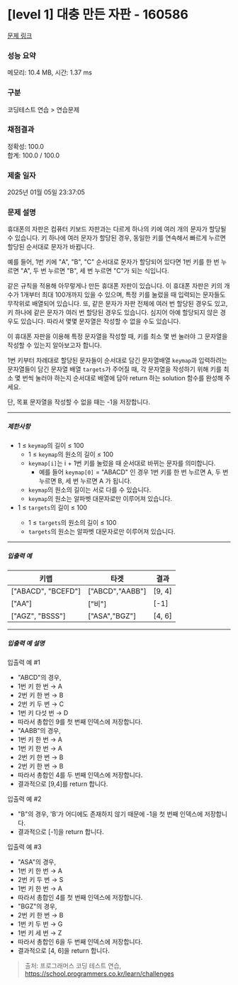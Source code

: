 # [level 1] 대충 만든 자판 - 160586 

[문제 링크](https://school.programmers.co.kr/learn/courses/30/lessons/160586#) 

### 성능 요약

메모리: 10.4 MB, 시간: 1.37 ms

### 구분

코딩테스트 연습 > 연습문제

### 채점결과

정확성: 100.0<br/>합계: 100.0 / 100.0

### 제출 일자

2025년 01월 05일 23:37:05

### 문제 설명

<p>휴대폰의 자판은 컴퓨터 키보드 자판과는 다르게 하나의 키에 여러 개의 문자가 할당될 수 있습니다. 키 하나에 여러 문자가 할당된 경우, 동일한 키를 연속해서 빠르게 누르면 할당된 순서대로 문자가 바뀝니다. </p>

<p>예를 들어, 1번 키에 "A", "B", "C" 순서대로 문자가 할당되어 있다면 1번 키를 한 번 누르면 "A", 두 번 누르면 "B", 세 번 누르면 "C"가 되는 식입니다. </p>

<p>같은 규칙을 적용해 아무렇게나 만든 휴대폰 자판이 있습니다. 이 휴대폰 자판은 키의 개수가 1개부터 최대 100개까지 있을 수 있으며, 특정 키를 눌렀을 때 입력되는 문자들도 무작위로 배열되어 있습니다. 또, 같은 문자가 자판 전체에 여러 번 할당된 경우도 있고, 키 하나에 같은 문자가 여러 번 할당된 경우도 있습니다. 심지어 아예 할당되지 않은 경우도 있습니다. 따라서 몇몇 문자열은 작성할 수 없을 수도 있습니다. </p>

<p>이 휴대폰 자판을 이용해 특정 문자열을 작성할 때, 키를 최소 몇 번 눌러야 그 문자열을 작성할 수 있는지 알아보고자 합니다. </p>

<p>1번 키부터 차례대로 할당된 문자들이 순서대로 담긴 문자열배열 <code>keymap</code>과 입력하려는 문자열들이 담긴 문자열 배열 <code>targets</code>가 주어질 때, 각 문자열을 작성하기 위해 키를 최소 몇 번씩 눌러야 하는지 순서대로 배열에 담아 return 하는 solution 함수를 완성해 주세요. </p>

<p>단, 목표 문자열을 작성할 수 없을 때는 -1을 저장합니다.</p>

<hr>

<h5>제한사항</h5>

<ul>
<li>1 ≤ <code>keymap</code>의 길이 ≤ 100

<ul>
<li>1 ≤ <code>keymap</code>의 원소의 길이 ≤ 100</li>
<li><code>keymap[i]</code>는 i + 1번 키를 눌렀을 때 순서대로 바뀌는 문자를 의미합니다.

<ul>
<li>예를 들어 <code>keymap[0]</code> = "ABACD" 인 경우 1번 키를 한 번 누르면 A, 두 번 누르면 B, 세 번 누르면 A 가 됩니다.</li>
</ul></li>
<li><code>keymap</code>의 원소의 길이는 서로 다를 수 있습니다.</li>
<li><code>keymap</code>의 원소는 알파벳 대문자로만 이루어져 있습니다.</li>
</ul></li>
<li><font style="vertical-align: inherit;"><font style="vertical-align: inherit;">1 ≤ </font></font><code>targets</code><font style="vertical-align: inherit;"><font style="vertical-align: inherit;">의 길이 ≤ 100

</font></font><ul>
<li><font style="vertical-align: inherit;"><font style="vertical-align: inherit;">1 ≤ </font></font><code>targets</code><font style="vertical-align: inherit;"><font style="vertical-align: inherit;">의 원소의 길이 ≤ 100</font></font></li>
<li><code>targets</code><font style="vertical-align: inherit;"><font style="vertical-align: inherit;">의 원소는 알파벳 대문자로만 이루어져 있습니다.</font></font></li>
</ul></li>
</ul>

<hr>

<h5>입출력 예</h5>
<table class="table">
        <thead><tr>
<th><font style="vertical-align: inherit;"><font style="vertical-align: inherit;">키맵</font></font></th>
<th><font style="vertical-align: inherit;"><font style="vertical-align: inherit;">타겟</font></font></th>
<th><font style="vertical-align: inherit;"><font style="vertical-align: inherit;">결과</font></font></th>
</tr>
</thead>
        <tbody><tr>
<td><font style="vertical-align: inherit;"><font style="vertical-align: inherit;">["ABACD", "BCEFD"]</font></font></td>
<td><font style="vertical-align: inherit;"><font style="vertical-align: inherit;">["ABCD","AABB"]</font></font></td>
<td><font style="vertical-align: inherit;"><font style="vertical-align: inherit;">[9, 4]</font></font></td>
</tr>
<tr>
<td><font style="vertical-align: inherit;"><font style="vertical-align: inherit;">["AA"]</font></font></td>
<td><font style="vertical-align: inherit;"><font style="vertical-align: inherit;">["비"]</font></font></td>
<td><font style="vertical-align: inherit;"><font style="vertical-align: inherit;">[-1]</font></font></td>
</tr>
<tr>
<td><font style="vertical-align: inherit;"><font style="vertical-align: inherit;">["AGZ", "BSSS"]</font></font></td>
<td><font style="vertical-align: inherit;"><font style="vertical-align: inherit;">["ASA","BGZ"]</font></font></td>
<td><font style="vertical-align: inherit;"><font style="vertical-align: inherit;">[4, 6]</font></font></td>
</tr>
</tbody>
      </table>
<hr>

<h5>입출력 예 설명</h5>

<p>입출력 예 #1 </p>

<ul>
<li>"ABCD"의 경우, </li>
<li>1번 키 한 번 → A </li>
<li>2번 키 한 번 → B </li>
<li>2번 키 두 번 → C </li>
<li>1번 키 다섯 번 → D </li>
<li>따라서 총합인 9를 첫 번째 인덱스에 저장합니다. </li>
<li>"AABB"의 경우, </li>
<li><font style="vertical-align: inherit;"><font style="vertical-align: inherit;">1번 키 한 번 → A</font></font></li>
<li><font style="vertical-align: inherit;"><font style="vertical-align: inherit;">1번 키 한 번 → A</font></font></li>
<li><font style="vertical-align: inherit;"><font style="vertical-align: inherit;">2번 키 한 번 → B</font></font></li>
<li><font style="vertical-align: inherit;"><font style="vertical-align: inherit;">2번 키 한 번 → B</font></font></li>
<li>따라서 총합인 4를 두 번째 인덱스에 저장합니다. </li>
<li>결과적으로 [9,4]를 return 합니다. </li>
</ul>

<p>입출력 예 #2 </p>

<ul>
<li>"B"의 경우, 'B'가 어디에도 존재하지 않기 때문에 -1을 첫 번째 인덱스에 저장합니다. </li>
<li>결과적으로 [-1]을 return 합니다. </li>
</ul>

<p>입출력 예 #3 </p>

<ul>
<li>"ASA"의 경우, </li>
<li><font style="vertical-align: inherit;"><font style="vertical-align: inherit;">1번 키 한 번 → A</font></font></li>
<li>2번 키 두 번 → S </li>
<li><font style="vertical-align: inherit;"><font style="vertical-align: inherit;">1번 키 한 번 → A</font></font></li>
<li>따라서 총합인 4를 첫 번째 인덱스에 저장합니다. </li>
<li>"BGZ"의 경우, </li>
<li><font style="vertical-align: inherit;"><font style="vertical-align: inherit;">2번 키 한 번 → B</font></font></li>
<li>1번 키 두 번 → G </li>
<li>1번 키 세 번 → Z </li>
<li>따라서 총합인 6을 두 번째 인덱스에 저장합니다. </li>
<li>결과적으로 [4, 6]을 return 합니다.</li>
</ul>


> 출처: 프로그래머스 코딩 테스트 연습, https://school.programmers.co.kr/learn/challenges